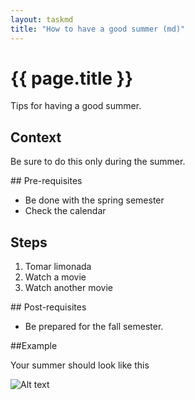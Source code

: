 ```yaml
---
layout: taskmd
title: "How to have a good summer (md)"
---
```

# {{ page.title }}

Tips for having a good summer. 

<section data-hd-class="task/context">

## Context

Be sure to do this only during the summer.

</section>


<section data-hd-class="task/prereq">
## Pre-requisites

* Be done with the spring semester 
* Check the calendar 

</section>

<section data-hd-class="task/steps-informal">

## Steps

1. Tomar limonada
1. Watch a movie 
1. Watch another movie

</section>

<section data-hd-class="task/posteq">
## Post-requisites

* Be prepared for the fall semester. 

</section>

<section data-hd-class="topic/example">

##Example

Your summer should look like this

![Alt text](http://placekitten.com/g/300/300)

</section>